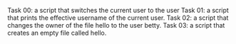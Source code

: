 Task 00: a script that switches the current user to the user
Task 01: a script that prints the effective username of the current user.
Task 02: a script that changes the owner of the file hello to the user betty.
Task 03: a script that creates an empty file called hello.
